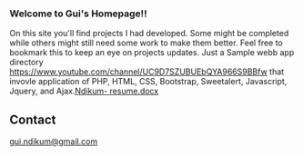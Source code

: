 ### Welcome to Gui's Homepage!!

 On this site you'll find projects I had developed. Some might be completed while others might still need some work to make them better. Feel free to bookmark this to keep an eye on projects updates. Just a Sample webb app directory https://www.youtube.com/channel/UC9D7SZUBUEbQYA966S9BBfw that invovle application of PHP, HTML, CSS, Bootstrap, Sweetalert, Javascript, Jquery, and Ajax.[Ndikum- resume.docx](https://github.com/Bosunwill/GuiNdikum.github.io/files/6572619/Ndikum-.resume2.docx)


## Contact
gui.ndikum@gmail.com
